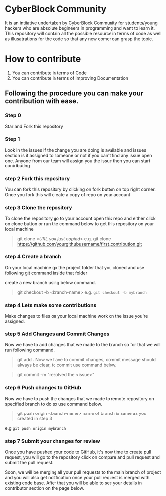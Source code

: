# CyberBlock Community

It is an intiiative undertaken by CyberBlock Community for students/young hackers who are absolute begineers in programming and want to learn it. This repository will contain all the possible resource in terms of code as well as illusatrations for the code so that any new comer can grasp the topic.

# How to contribute
1. You can contribute in terms of Code
2. You can contribute in terms of improving Documentation
## Following the procedure you can make your contribution with ease.
### Step 0
Star and Fork this repository
### Step 1
Look in the issues if the change you are doing is available and issues section is it assigned to someone or not if you can't find any issue open one. Anyone from our team will assign you the issue then you can start contributing
### step 2 Fork this repository
You can fork this repository by clicking on fork button on top right corner. Once you fork this will create a copy of repo on your account
### step 3 Clone the repository 
To clone the repository go to your account open this repo and either click on clone button or run the command below to get this repository on your local machine

> git clone <_URL you just copied_>
e.g. git clone https://github.com/yourgithubusername/first_contribution.git

### step 4 Create a branch
On your local machine go the project folder that you cloned and use following git command inside that folder

create a new branch using below command.

> git checkout -b \<branch-name\>
e.g. `git checkout -b mybranch`

### step 4 Lets make some contributions
Make changes to files on your local machine work on the issue you're assigned. 

### step 5 Add Changes and Commit Changes
Now we have to add changes that we made to the branch so for that we will run following command.

> git add .
Now we have to commit changes, commit message should always be clear, to commit use command below.

> git commit -m "resolved the \<issue\>"
### step 6 Push changes to GitHub
Now we have to push the changes that we made to remote repository on specified branch to do so use command below.

> git push origin \<branch-name\>
name of branch is same as you created in step 3

e.g `git push origin mybranch`

### step 7 Submit your changes for review
Once you have pushed your code to GitHub, it's now time to create pull request, you will go to the repository click on compare and pull request and submit the pull request.

Soon, we will be merging all your pull requests to the main branch of project and you will also get notification once your pull request is merged with existing code base. After that you will be able to see your details in contributor section on the page below.
